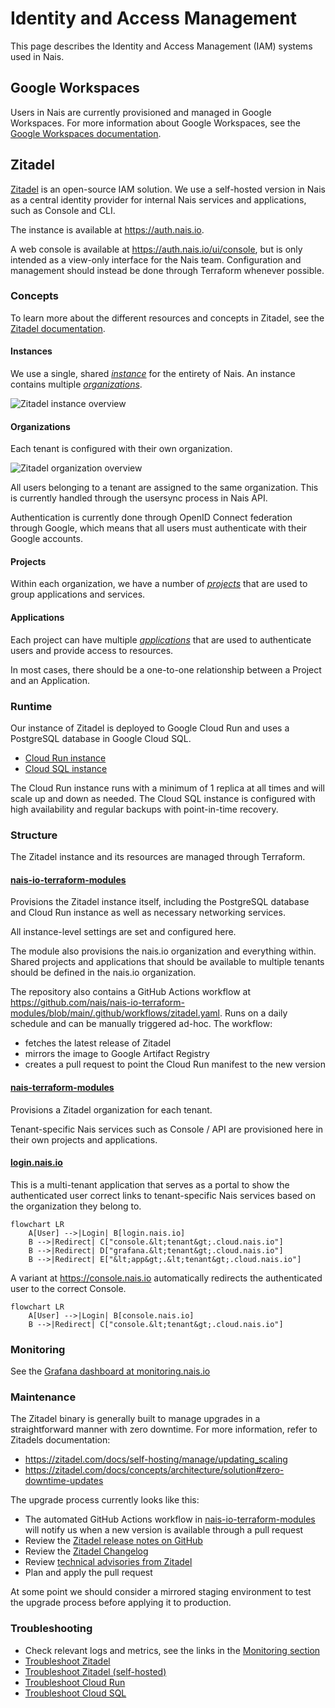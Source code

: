 # Identity and Access Management

This page describes the Identity and Access Management (IAM) systems used in Nais.

## Google Workspaces

Users in Nais are currently provisioned and managed in Google Workspaces.
For more information about Google Workspaces, see the [Google Workspaces documentation](https://workspace.google.com/).

## Zitadel

[Zitadel](https://github.com/zitadel/zitadel) is an open-source IAM solution.
We use a self-hosted version in Nais as a central identity provider for internal Nais services and applications, such as Console and CLI.

The instance is available at <https://auth.nais.io>.

A web console is available at <https://auth.nais.io/ui/console>, but is only intended as a view-only interface for the Nais team. Configuration and management should instead be done through Terraform whenever possible.

### Concepts

To learn more about the different resources and concepts in Zitadel, see the [Zitadel documentation](https://zitadel.com/docs/concepts).

#### Instances

We use a single, shared [_instance_](https://zitadel.com/docs/concepts/structure/instance) for the entirety of Nais.
An instance contains multiple [_organizations_](https://zitadel.com/docs/concepts/structure/organizations).

![Zitadel instance overview](https://zitadel.com/docs/assets/images/object_overview-e30a5f5181bc950ab8f4965d41503372.png)

#### Organizations

Each tenant is configured with their own organization.

![Zitadel organization overview](https://zitadel.com/docs/assets/images/organization-543de60130b2bfa9f220861e5e38e338.png)

All users belonging to a tenant are assigned to the same organization.
This is currently handled through the usersync process in Nais API.

Authentication is currently done through OpenID Connect federation through Google, which means that all users must authenticate with their Google accounts.

#### Projects

Within each organization, we have a number of [_projects_](https://zitadel.com/docs/concepts/structure/projects) that are used to group applications and services.

#### Applications

Each project can have multiple [_applications_](https://zitadel.com/docs/concepts/structure/applications) that are used to authenticate users and provide access to resources.

In most cases, there should be a one-to-one relationship between a Project and an Application.

### Runtime

Our instance of Zitadel is deployed to Google Cloud Run and uses a PostgreSQL database in Google Cloud SQL.

- [Cloud Run instance](https://console.cloud.google.com/run/detail/europe-north1/zitadel?project=nais-login)
- [Cloud SQL instance](https://console.cloud.google.com/sql/instances/zitadel?project=nais-login)

The Cloud Run instance runs with a minimum of 1 replica at all times and will scale up and down as needed.
The Cloud SQL instance is configured with high availability and regular backups with point-in-time recovery.

### Structure

The Zitadel instance and its resources are managed through Terraform.

#### [nais-io-terraform-modules](https://github.com/nais/nais-io-terraform-modules/tree/main/modules/nais_login)

Provisions the Zitadel instance itself, including the PostgreSQL database and Cloud Run instance as well as necessary networking services.

All instance-level settings are set and configured here.

The module also provisions the nais.io organization and everything within.
Shared projects and applications that should be available to multiple tenants should be defined in the nais.io organization.

The repository also contains a GitHub Actions workflow at
<https://github.com/nais/nais-io-terraform-modules/blob/main/.github/workflows/zitadel.yaml>.
Runs on a daily schedule and can be manually triggered ad-hoc.
The workflow:

- fetches the latest release of Zitadel
- mirrors the image to Google Artifact Registry
- creates a pull request to point the Cloud Run manifest to the new version

#### [nais-terraform-modules](https://github.com/nais/nais-terraform-modules/blob/main/modules/management/zitadel.tf)

Provisions a Zitadel organization for each tenant.

Tenant-specific Nais services such as Console / API are provisioned here in their own projects and applications.

#### [login.nais.io](https://github.com/nais/login.nais.io)

This is a multi-tenant application that serves as a portal to show the authenticated user correct links to tenant-specific Nais services based on the organization they belong to.

```mermaid
flowchart LR
    A[User] -->|Login| B[login.nais.io]
    B -->|Redirect| C["console.&lt;tenant&gt;.cloud.nais.io"]
    B -->|Redirect| D["grafana.&lt;tenant&gt;.cloud.nais.io"]
    B -->|Redirect| E["&lt;app&gt;.&lt;tenant&gt;.cloud.nais.io"]
```

A variant at <https://console.nais.io> automatically redirects the authenticated user to the correct Console.

```mermaid
flowchart LR
    A[User] -->|Login| B[console.nais.io]
    B -->|Redirect| C["console.&lt;tenant&gt;.cloud.nais.io"]
```

### Monitoring

See the [Grafana dashboard at monitoring.nais.io](https://monitoring.nais.io/d/bel6280x2srggc/zitadel)

### Maintenance

The Zitadel binary is generally built to manage upgrades in a straightforward manner with zero downtime.
For more information, refer to Zitadels documentation:

- <https://zitadel.com/docs/self-hosting/manage/updating_scaling>
- <https://zitadel.com/docs/concepts/architecture/solution#zero-downtime-updates>

The upgrade process currently looks like this:

- The automated GitHub Actions workflow in [nais-io-terraform-modules](#nais-io-terraform-modules) will notify us when a new version is available through a pull request
- Review the [Zitadel release notes on GitHub](https://github.com/zitadel/zitadel/releases)
- Review the [Zitadel Changelog](https://zitadel.com/changelog)
- Review [technical advisories from Zitadel](https://zitadel.com/docs/support/technical_advisory)
- Plan and apply the pull request

At some point we should consider a mirrored staging environment to test the upgrade process before applying it to production.

### Troubleshooting

- Check relevant logs and metrics, see the links in the [Monitoring section](#monitoring)
- [Troubleshoot Zitadel](https://zitadel.com/docs/support/troubleshooting)
- [Troubleshoot Zitadel (self-hosted)](https://zitadel.com/docs/self-hosting/deploy/troubleshooting)
- [Troubleshoot Cloud Run](https://cloud.google.com/run/docs/troubleshooting)
- [Troubleshoot Cloud SQL](https://cloud.google.com/sql/docs/postgres/troubleshooting)
